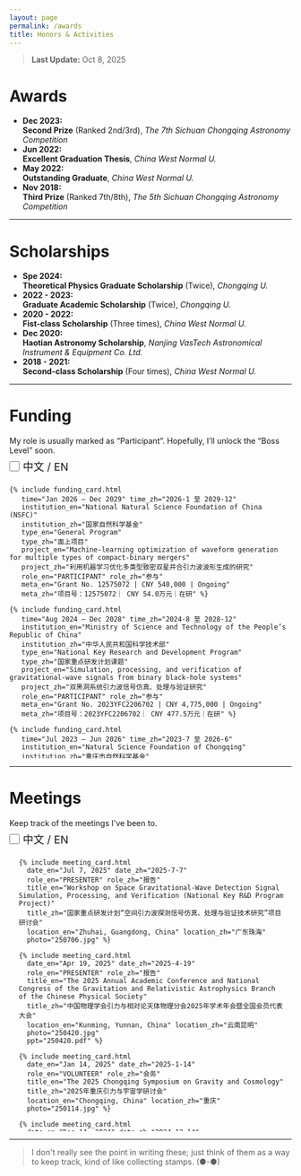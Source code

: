 ```yaml
---
layout: page
permalink: /awards
title: Honors & Activities
---
```


> **Last Update:** Oct 8, 2025

# Awards

-  **Dec 2023:**  
  **Second Prize** (Ranked 2nd/3rd), *The 7th Sichuan Chongqing Astronomy Competition*
-  **Jun 2022:**  
  **Excellent Graduation Thesis**, *China West Normal U.*
-  **May 2022:**  
  **Outstanding Graduate**, *China West Normal U.*
-  **Nov 2018:**  
  **Third Prize** (Ranked 7th/8th),  *The 5th Sichuan Chongqing Astronomy Competition* 

---

# Scholarships

-  **Spe 2024:**  
  **Theoretical Physics Graduate Scholarship** (Twice), *Chongqing U.*
-  **2022 - 2023:**  
  **Graduate Academic Scholarship** (Twice), *Chongqing U.*
-  **2020 - 2022:**  
  **Fist-class Scholarship** (Three times), *China West Normal U.* 
-  **Dec 2020:**  
  **Haotian Astronomy Scholarship**, *Nanjing VasTech Astronomical Instrument & Equipment Co. Ltd.*
-  **2018 - 2021:**  
  **Second-class Scholarship** (Four times), *China West Normal U.* 

---

# Funding

<p style="margin-bottom: 6px;">
  My role is usually marked as “Participant”. Hopefully, I’ll unlock the “Boss Level” soon.
</p>

<!-- 复选框风格按钮：未选=英文；选中=中文 -->
<div class="checkbox-container" style="margin: 6px 0 8px;">
  <input type="checkbox" id="funding-lang-cn" aria-label="Show Chinese">
  <label for="funding-lang-cn">中文 / EN</label>
</div>

<!-- 局部作用域容器：仅影响这里 -->
<div id="funding-block" data-lang="en" style="height: 500px; overflow-y: scroll; border: 0px solid #ccc; padding: 0 10px 0 0;">
  <ul style="margin: 0; padding-left: 0em;">

    {% include funding_card.html
       time="Jan 2026 – Dec 2029" time_zh="2026-1 至 2029-12"
       institution_en="National Natural Science Foundation of China (NSFC)"
       institution_zh="国家自然科学基金"
       type_en="General Program"
       type_zh="面上项目"
       project_en="Machine-learning optimization of waveform generation for multiple types of compact-binary mergers"
       project_zh="利用机器学习优化多类型致密双星并合引力波波形生成的研究"
       role_en="PARTICIPANT" role_zh="参与"
       meta_en="Grant No. 12575072 | CNY 540,000 | Ongoing"
       meta_zh="项目号：12575072｜ CNY 54.0万元｜在研" %}

    {% include funding_card.html
       time="Aug 2024 – Dec 2028" time_zh="2024-8 至 2028-12"
       institution_en="Ministry of Science and Technology of the People’s Republic of China"
       institution_zh="中华人民共和国科学技术部"
       type_en="National Key Research and Development Program"
       type_zh="国家重点研发计划课题"
       project_en="Simulation, processing, and verification of gravitational-wave signals from binary black-hole systems"
       project_zh="双黑洞系统引力波信号仿真、处理与验证研究"
       role_en="PARTICIPANT" role_zh="参与"
       meta_en="Grant No. 2023YFC2206702 | CNY 4,775,000 | Ongoing"
       meta_zh="项目号：2023YFC2206702｜ CNY 477.5万元｜在研" %}

    {% include funding_card.html
       time="Jul 2023 – Jun 2026" time_zh="2023-7 至 2026-6"
       institution_en="Natural Science Foundation of Chongqing"
       institution_zh="重庆市自然科学基金"
       type_en="General Program"
       type_zh="面上项目"
       project_en="Joint observation of the cosmic-string stochastic gravitational-wave background with space-based detectors"
       project_zh="利用空间引力波探测器联合观测宇宙弦随机引力波背景的研究"
       role_en="PARTICIPANT" role_zh="参与"
       meta_en="Grant No. CSTB2023NSCQ-MSX0103 | CNY 50,000 | Ongoing"
       meta_zh="项目号：CSTB2023NSCQ-MSX0103｜ CNY 5.0万元｜在研" %}

    {% include funding_card.html
       time="Jan 2022 – Sep 2026" time_zh="2022-01 至 2026-09"
       institution_en="Ministry of Science and Technology of the People’s Republic of China"
       institution_zh="中华人民共和国科学技术部"
       type_en="National Key Research and Development Program"
       type_zh="国家重点研发计划课题"
       project_en="Characteristics and signal identification of novel gravitational-wave sources (e.g., cosmic strings) and their stochastic backgrounds"
       project_zh="宇宙弦等新颖引力波源与随机引力波背景的特征和信号识别研究"
       role_en="PARTICIPANT" role_zh="参与"
       meta_en="Grant No. 2021YFC2203004 | CNY 4,400,000 | Ongoing"
       meta_zh="项目号：2021YFC2203004｜ CNY 440.0万元｜在研" %}

  </ul>
</div>

<style>
  /* 复选框样式（按你提供的） */
  .checkbox-container {
    font-size: 19px;
    display: flex;
    align-items: center;
  }
  #funding-lang-cn {
    width: 18px;
    height: 18px;
    margin: 0 6px 0 0;
    accent-color: #36a2eb;
  }
  #funding-lang-cn + label {
    vertical-align: middle;
  }

  /* —— 语言切换：仅作用于 #funding-block —— */
  #funding-block .lang-en { display: inline; }
  #funding-block .lang-zh { display: none; }

  /* 勾选中文时：用 data-lang 切换，增加优先级并加 !important 防止后加载样式干扰 */
  #funding-block[data-lang="zh"] .lang-en { display: none !important; }
  #funding-block[data-lang="zh"] .lang-zh { display: inline !important; }
</style>

<script>
  (function () {
    const checkbox = document.getElementById('funding-lang-cn');
    const block = document.getElementById('funding-block');

    // 默认英文：data-lang="en"
    checkbox.addEventListener('change', function () {
      block.setAttribute('data-lang', checkbox.checked ? 'zh' : 'en');
    });
  })();
</script>

---

<!-- Meetings -->
# Meetings

<p style="margin-bottom: 6px;">
  Keep track of the meetings I've been to.
</p>

<!-- 复选框样式的语言切换（仅影响下方 #meetings-block） -->
<div class="checkbox-container" style="margin: 6px 0 8px;">
  <input type="checkbox" id="meetings-lang-cn" aria-label="Show Chinese">
  <label for="meetings-lang-cn">中文 / EN</label>
</div>

<div id="meetings-block" data-lang="en" style="height: 500px; overflow-y: scroll; border: 0px solid #ccc; padding: 0 10px 0 0;">
  <ul style="margin: 0; padding-left: 1.2em;">

    {% include meeting_card.html 
      date_en="Jul 7, 2025" date_zh="2025-7-7"
      role_en="PRESENTER" role_zh="报告"
      title_en="Workshop on Space Gravitational-Wave Detection Signal Simulation, Processing, and Verification (National Key R&D Program Project)"
      title_zh="国家重点研发计划“空间引力波探测信号仿真、处理与验证技术研究”项目研讨会"
      location_en="Zhuhai, Guangdong, China" location_zh="广东珠海"
      photo="250706.jpg" %}

    {% include meeting_card.html 
      date_en="Apr 19, 2025" date_zh="2025-4-19"
      role_en="PRESENTER" role_zh="报告"
      title_en="The 2025 Annual Academic Conference and National Congress of the Gravitation and Relativistic Astrophysics Branch of the Chinese Physical Society"
      title_zh="中国物理学会引力与相对论天体物理分会2025年学术年会暨全国会员代表大会"
      location_en="Kunming, Yunnan, China" location_zh="云南昆明"
      photo="250420.jpg"
      ppt="250420.pdf" %}

    {% include meeting_card.html 
      date_en="Jan 14, 2025" date_zh="2025-1-14"
      role_en="VOLUNTEER" role_zh="会务"
      title_en="The 2025 Chongqing Symposium on Gravity and Cosmology"
      title_zh="2025年重庆引力与宇宙学研讨会"
      location_en="Chongqing, China" location_zh="重庆"
      photo="250114.jpg" %}

    {% include meeting_card.html 
      date_en="Dec 14, 2024" date_zh="2024-12-14"
      role_en="PARTICIPANT" role_zh="参会"
      title_en="Workshop on Space Gravitational-Wave Detection Signal Simulation, Processing, and Verification (National Key R&D Program Project)"
      title_zh="国家重点研发计划“引力波探测”重点专项“空间引力波探测信号仿真、处理与验证技术研究”项目启动暨实施方案论证会"
      location_en="Zhuhai, Guangdong, China" location_zh="广东珠海" %}

    {% include meeting_card.html 
      date_en="Apr 19, 2024" date_zh="2024-4-19"
      role_en="PRESENTER" role_zh="报告"
      title_en="The 2024 Annual Meeting of Gravitation and Relativity Astrophysics Division of Chinese Physical Society & 6th Galileo–Xu Guangqi Meeting"
      title_zh="中国物理学会引力与相对论天体物理分会2024年学术年会暨第六届伽利略—徐光启国际会议"
      location_en="Hengyang, Hunan, China" location_zh="湖南衡阳"
      photo="240419.jpg"
      ppt="240419.pdf" %}

    {% include meeting_card.html 
      date_en="Apr 9, 2024" date_zh="2024-4-9"
      role_en="PARTICIPANT" role_zh="参会"
      title_en="The 2nd International Mini-Workshop on Gravitational Waves and the Early Universe"
      title_zh="第二届引力波与早期宇宙国际小型研讨会"
      location_en="Beijing, China" location_zh="北京"
      photo="240409.jpg" %}

    {% include meeting_card.html 
      date_en="Oct 28, 2023" date_zh="2023-10-28"
      role_en="VOLUNTEER" role_zh="会务"
      title_en="The 2023 Electrodynamics Textbook and Course Construction Seminar"
      title_zh="2023年电动力学精品教材与课程建设研讨会"
      location_en="Chongqing, China" location_zh="重庆"
      photo="231028.jpg" %}

    {% include meeting_card.html 
      date_en="Oct 13, 2023" date_zh="2023-10-13"
      role_en="PARTICIPANT" role_zh="参会"
      title_en="The 2023 Sichuan–Chongqing Theoretical Physics Frontier Symposium"
      title_zh="2023年度川渝地区理论物理前沿学术研讨会"
      location_en="Chengdu, Sichuan, China" location_zh="四川成都"
      photo="231013.jpg" %}

    {% include meeting_card.html 
      date_en="Apr 22, 2023" date_zh="2023-4-22"
      role_en="VOLUNTEER" role_zh="会务"
      title_en="The 2023 Annual Meeting of the Chinese Physical Society, Division of Gravitation and Relativity Astrophysics"
      title_zh="中国物理学会引力与相对论天体物理分会2023年学术年会"
      location_en="Chongqing, China" location_zh="重庆" %}

    {% include meeting_card.html 
      date_en="Apr 21, 2023" date_zh="2023-4-21"
      role_en="VOLUNTEER" role_zh="会务"
      title_en="2022 Annual Progress Meeting on Template Library and Signal Recognition for Space Gravitational Wave Detection"
      title_zh="空间引力波探测模板库与信号识别技术 2022 年度推进会"
      location_en="Chongqing, China" location_zh="重庆" %}

    {% include meeting_card.html 
      date_en="Apr 1, 2023" date_zh="2023-4-1"
      role_en="PARTICIPANT" role_zh="参会"
      title_en="Chongqing Theoretical Physics Frontier Academic Seminar"
      title_zh="重庆市理论物理前沿学术研讨会"
      location_en="Chongqing, China" location_zh="重庆"
      photo="230401.jpg" %}

  </ul>
</div>

<style>
  /* 复选框样式（与你之前一致） */
  .checkbox-container {
    font-size: 19px; 
    display: flex; 
    align-items: center;
  }
  #meetings-lang-cn {
    width: 18px; 
    height: 18px; 
    margin: 0 6px 0 0; 
    accent-color: #36a2eb;
  }
  #meetings-lang-cn + label { vertical-align: middle; }

  /* —— 语言切换：仅作用于 #meetings-block —— */
  #meetings-block .lang-en { display: inline; }
  #meetings-block .lang-zh { display: none; }
  #meetings-block[data-lang="zh"] .lang-en { display: none !important; }
  #meetings-block[data-lang="zh"] .lang-zh { display: inline !important; }
</style>

<script>
  (function () {
    const checkbox = document.getElementById('meetings-lang-cn');
    const block = document.getElementById('meetings-block');
    checkbox.addEventListener('change', function () {
      block.setAttribute('data-lang', checkbox.checked ? 'zh' : 'en');
    });
  })();
</script>


---

> I don't really see the point in writing these; just think of them as a way to keep track, kind of like collecting stamps. (●-●)
